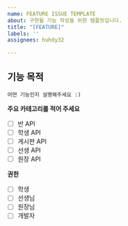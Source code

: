 ```yaml
---
name: FEATURE ISSUE TEMPLATE
about: 구현될 기능 작성을 위한 템플릿입니다.
title: "[FEATURE]"
labels: ''
assignees: huhdy32

---
```


## 기능 목적
~~~
어떤 기능인지 설명해주세요 :)
~~~


**주요 카테고리를 적어 주세요**
- [ ] 반 API
- [ ] 학생 API
- [ ] 게시판 API
- [ ] 선생 API 
- [ ] 원장 API

**권한**
- [ ] 학생 
- [ ] 선생님
- [ ] 원장님
- [ ] 개발자
